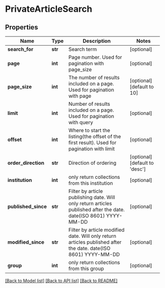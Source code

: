 # PrivateArticleSearch

## Properties
Name | Type | Description | Notes
------------ | ------------- | ------------- | -------------
**search_for** | **str** | Search term | [optional] 
**page** | **int** | Page number. Used for pagination with page_size | [optional] 
**page_size** | **int** | The number of results included on a page. Used for pagination with page | [optional] [default to 10]
**limit** | **int** | Number of results included on a page. Used for pagination with query | [optional] 
**offset** | **int** | Where to start the listing(the offset of the first result). Used for pagination with limit | [optional] 
**order_direction** | **str** | Direction of ordering | [optional] [default to 'desc']
**institution** | **int** | only return collections from this institution | [optional] 
**published_since** | **str** | Filter by article publishing date. Will only return articles published after the date. date(ISO 8601) YYYY-MM-DD | [optional] 
**modified_since** | **str** | Filter by article modified date. Will only return articles published after the date. date(ISO 8601) YYYY-MM-DD | [optional] 
**group** | **int** | only return collections from this group | [optional] 

[[Back to Model list]](../README.md#documentation-for-models) [[Back to API list]](../README.md#documentation-for-api-endpoints) [[Back to README]](../README.md)


